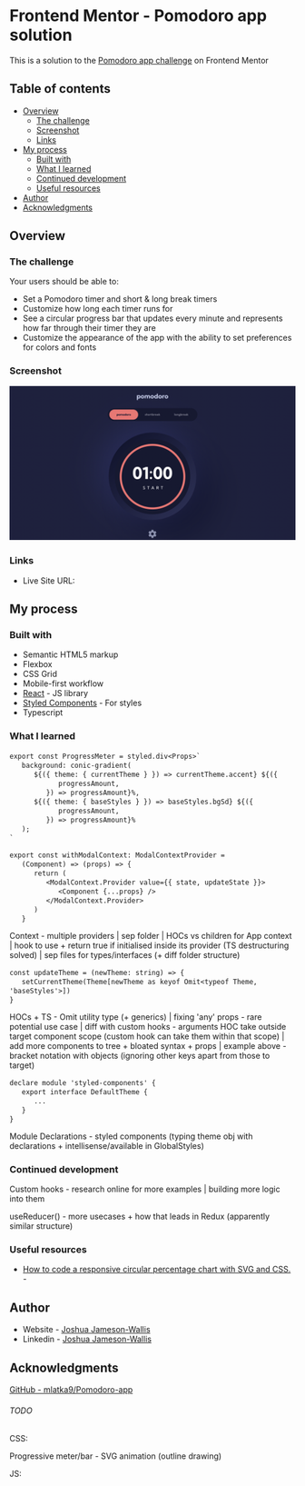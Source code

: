 # Frontend Mentor - Pomodoro app solution

This is a solution to the [Pomodoro app challenge](https://www.frontendmentor.io/challenges/pomodoro-app-KBFnycJ6G) on Frontend Mentor

## Table of contents

-  [Overview](#overview)
   -  [The challenge](#the-challenge)
   -  [Screenshot](#screenshot)
   -  [Links](#links)
-  [My process](#my-process)
   -  [Built with](#built-with)
   -  [What I learned](#what-i-learned)
   -  [Continued development](#continued-development)
   -  [Useful resources](#useful-resources)
-  [Author](#author)
-  [Acknowledgments](#acknowledgments)

## Overview

### The challenge

Your users should be able to:

-  Set a Pomodoro timer and short & long break timers
-  Customize how long each timer runs for
-  See a circular progress bar that updates every minute and represents how far through their timer they are
-  Customize the appearance of the app with the ability to set preferences for colors and fonts

### Screenshot

![](./Screenshot.png)

### Links

-  Live Site URL:

## My process

### Built with

-  Semantic HTML5 markup
-  Flexbox
-  CSS Grid
-  Mobile-first workflow
-  [React](https://reactjs.org/) - JS library
-  [Styled Components](https://styled-components.com/) - For styles
-  Typescript

### What I learned

```tsx
export const ProgressMeter = styled.div<Props>`
   background: conic-gradient(
      ${({ theme: { currentTheme } }) => currentTheme.accent} ${({
            progressAmount,
         }) => progressAmount}%,
      ${({ theme: { baseStyles } }) => baseStyles.bgSd} ${({
            progressAmount,
         }) => progressAmount}%
   );
`
```

```tsx
export const withModalContext: ModalContextProvider =
   (Component) => (props) => {
      return (
         <ModalContext.Provider value={{ state, updateState }}>
            <Component {...props} />
         </ModalContext.Provider>
      )
   }
```

Context - multiple providers | sep folder | HOCs vs children for App context | hook to use + return true if initialised inside its provider (TS destructuring solved) | sep files for types/interfaces (+ diff folder structure)

```tsx
const updateTheme = (newTheme: string) => {
   setCurrentTheme(Theme[newTheme as keyof Omit<typeof Theme, 'baseStyles'>])
}
```

HOCs + TS - Omit utility type (+ generics) | fixing 'any' props - rare potential use case | diff with custom hooks - arguments HOC take outside target component scope (custom hook can take them within that scope) | add more components to tree + bloated syntax + props | example above - bracket notation with objects (ignoring other keys apart from those to target)

```tsx
declare module 'styled-components' {
   export interface DefaultTheme {
      ...
   }
}
```

Module Declarations - styled components (typing theme obj with declarations + intellisense/available in GlobalStyles)

### Continued development

Custom hooks - research online for more examples | building more logic into them

useReducer() - more usecases + how that leads in Redux (apparently similar structure)

### Useful resources

-  [How to code a responsive circular percentage chart with SVG and CSS.](https://medium.com/@pppped/how-to-code-a-responsive-circular-percentage-chart-with-svg-and-css-3632f8cd7705) -

## Author

-  Website - [Joshua Jameson-Wallis](https://joshuajamesonwallis.com)
-  Linkedin - [Joshua Jameson-Wallis]()

## Acknowledgments

[GitHub - mlatka9/Pomodoro-app](https://github.com/mlatka9/Pomodoro-app)

###### TODO

CSS:

Progressive meter/bar - SVG animation (outline drawing)

JS:
